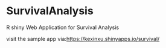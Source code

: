 # SurvivalAnalysis
R shiny Web Application for Survival Analysis

visit the sample app via:https://kexinxu.shinyapps.io/survival/
